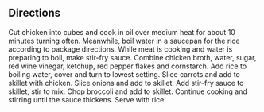## **Directions**
Cut chicken into cubes and cook in oil over medium heat for about 10 minutes turning often.
Meanwhile, boil water in a saucepan for the rice according to package directions.
While meat is cooking and water is preparing to boil, make stir-fry sauce. Combine chicken broth, water, sugar, red wine vinegar, ketchup, red pepper flakes and cornstarch.
Add rice to boiling water, cover and turn to lowest setting.
Slice carrots and add to skillet with chicken.
Slice onions and add to skillet.
Add stir-fry sauce to skillet, stir to mix.
Chop broccoli and add to skillet. Continue cooking and stirring until the sauce thickens.
Serve with rice.